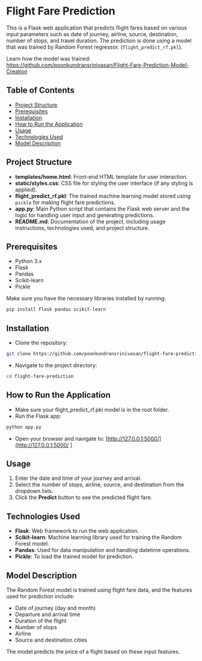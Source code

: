 # Flight Fare Prediction

This is a Flask web application that predicts flight fares based on various input parameters such as date of journey, airline, source, destination, number of stops, and travel duration. The prediction is done using a model that was trained by Random Forest regressor. (`flight_predict_rf.pkl`).

Learn how the model was trained: https://github.com/poonkundransrinivasan/Flight-Fare-Prediction-Model-Creation

## Table of Contents
- [Project Structure](#project-structure)
- [Prerequisites](#prerequisites)
- [Installation](#installation)
- [How to Run the Application](#how-to-run-the-application)
- [Usage](#usage)
- [Technologies Used](#technologies-used)
- [Model Description](#model-description)

## Project Structure

- **templates/home.html**: Front-end HTML template for user interaction.
- **static/styles.css**: CSS file for styling the user interface (if any styling is applied).
- **flight_predict_rf.pkl**: The trained machine learning model stored using `pickle` for making flight fare predictions.
- **app.py**: Main Python script that contains the Flask web server and the logic for handling user input and generating predictions.
- **README.md**: Documentation of the project, including usage instructions, technologies used, and project structure.

## Prerequisites

- Python 3.x
- Flask
- Pandas
- Scikit-learn
- Pickle

Make sure you have the necessary libraries installed by running:

```bash
pip install Flask pandas scikit-learn
```

## Installation
  - Clone the repository:
```bash
git clone https://github.com/poonkundransrinivasan/flight-fare-prediction.git
```
  - Navigate to the project directory:
```bash
cd flight-fare-prediction
```

## How to Run the Application
  - Make sure your flight_predict_rf.pkl model is in the root folder.
  - Run the Flask app:
```bash
python app.py
```
  - Open your browser and navigate to:
    [http://127.0.0.1:5000/](http://127.0.0.1:5000/
    ]

## Usage
1. Enter the date and time of your journey and arrival.
2. Select the number of stops, airline, source, and destination from the dropdown lists.
3. Click the **Predict** button to see the predicted flight fare.

## Technologies Used
- **Flask**: Web framework to run the web application.
- **Scikit-learn**: Machine learning library used for training the Random Forest model.
- **Pandas**: Used for data manipulation and handling datetime operations.
- **Pickle**: To load the trained model for prediction.

## Model Description
The Random Forest model is trained using flight fare data, and the features used for prediction include:
- Date of journey (day and month)
- Departure and arrival time
- Duration of the flight
- Number of stops
- Airline
- Source and destination cities

The model predicts the price of a flight based on these input features.


